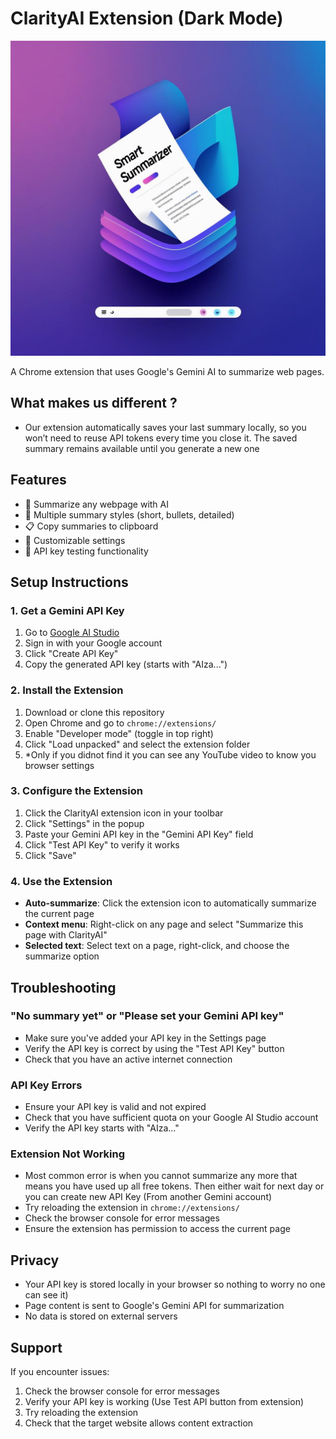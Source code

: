 # ClarityAI Extension (Dark Mode)

![SmartSummarizer Logo](SmartSummarizer%20Logo%20with%20Paper%20and%20Digital%20Interface.png)

A Chrome extension that uses Google's Gemini AI to summarize web pages.

## What makes us different ?

- Our extension automatically saves your last summary locally, so you won’t need to reuse API tokens every time you close it. The saved summary remains available until you generate a new one

## Features

- 📄 Summarize any webpage with AI
- 🎯 Multiple summary styles (short, bullets, detailed)
- 📋 Copy summaries to clipboard
- 🔧 Customizable settings
- 🧪 API key testing functionality

## Setup Instructions

### 1. Get a Gemini API Key

1. Go to [Google AI Studio](https://makersuite.google.com/app/apikey)
2. Sign in with your Google account
3. Click "Create API Key"
4. Copy the generated API key (starts with "AIza...")

### 2. Install the Extension

1. Download or clone this repository
2. Open Chrome and go to `chrome://extensions/`
3. Enable "Developer mode" (toggle in top right)
4. Click "Load unpacked" and select the extension folder
5. *Only if you didnot find it you can see any YouTube video to know you browser settings

### 3. Configure the Extension

1. Click the ClarityAI extension icon in your toolbar
2. Click "Settings" in the popup
3. Paste your Gemini API key in the "Gemini API Key" field
4. Click "Test API Key" to verify it works
5. Click "Save"

### 4. Use the Extension

- **Auto-summarize**: Click the extension icon to automatically summarize the current page
- **Context menu**: Right-click on any page and select "Summarize this page with ClarityAI"
- **Selected text**: Select text on a page, right-click, and choose the summarize option

## Troubleshooting

### "No summary yet" or "Please set your Gemini API key"

- Make sure you've added your API key in the Settings page
- Verify the API key is correct by using the "Test API Key" button
- Check that you have an active internet connection

### API Key Errors

- Ensure your API key is valid and not expired
- Check that you have sufficient quota on your Google AI Studio account
- Verify the API key starts with "AIza..."

### Extension Not Working

- Most common error is when you cannot summarize any more that means you have used up all free tokens. Then either wait for next day or you can create new API Key (From another Gemini account)
- Try reloading the extension in `chrome://extensions/`
- Check the browser console for error messages
- Ensure the extension has permission to access the current page

## Privacy

- Your API key is stored locally in your browser so nothing to worry no one can see it)
- Page content is sent to Google's Gemini API for summarization
- No data is stored on external servers

## Support

If you encounter issues:
1. Check the browser console for error messages
2. Verify your API key is working (Use Test API button from extension)
3. Try reloading the extension
4. Check that the target website allows content extraction
